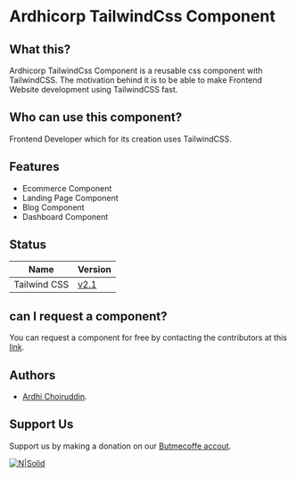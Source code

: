 # Ardhicorp TailwindCss Component

## What this?
Ardhicorp TailwindCss Component is a reusable css component with TailwindCSS. The motivation behind it is to be able to make Frontend Website development using TailwindCSS fast.

## Who can use this component?
Frontend Developer which for its creation uses TailwindCSS.

## Features
- Ecommerce Component
- Landing Page Component
- Blog Component
- Dashboard Component

## Status
| Name | Version |
| ------ | ------ |
| Tailwind CSS | [v2.1](https://tailwindcss.com/docs) |

## can I request a component?
You can request a component for free by contacting the contributors at this [link](https://ardhicorp.com/contact).

## Authors
- [Ardhi Choiruddin](https://ardhicorp.com).

## Support Us 
Support us by making a donation on our [Butmecoffe accout](https://www.buymeacoffee.com/ardhichoiruddin).

[![N|Solid](https://www.buymeacoffee.com/assets/img/custom_images/orange_img.png)](https://www.buymeacoffee.com/ardhichoiruddin)